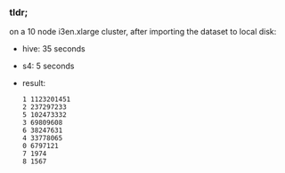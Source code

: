 ### tldr;

on a 10 node i3en.xlarge cluster, after importing the dataset to local disk:

- hive: 35 seconds

- s4: 5 seconds

- result:
  ```
  1 1123201451
  2 237297233
  5 102473332
  3 69809608
  6 38247631
  4 33778065
  0 6797121
  7 1974
  8 1567
  ```
